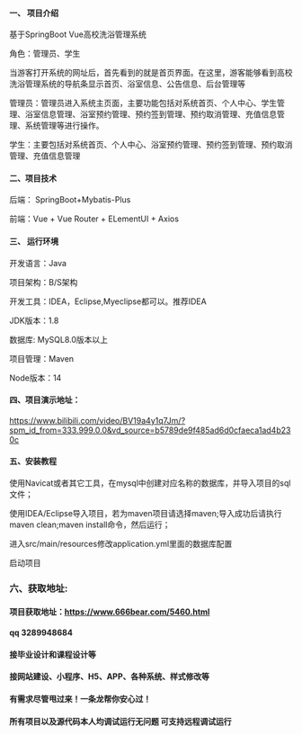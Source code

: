 

#### 一、 项目介绍
基于SpringBoot Vue高校洗浴管理系统

角色：管理员、学生

当游客打开系统的网址后，首先看到的就是首页界面。在这里，游客能够看到高校洗浴管理系统的导航条显示首页、浴室信息、公告信息、后台管理等

管理员：管理员进入系统主页面，主要功能包括对系统首页、个人中心、学生管理、浴室信息管理、浴室预约管理、预约签到管理、预约取消管理、充值信息管理、系统管理等进行操作。

学生：主要包括对系统首页、个人中心、浴室预约管理、预约签到管理、预约取消管理、充值信息管理
#### 二、项目技术
后端： SpringBoot+Mybatis-Plus

前端：Vue + Vue Router + ELementUI + Axios

#### 三、 运行环境
开发语言：Java

项目架构：B/S架构

开发工具：IDEA，Eclipse,Myeclipse都可以。推荐IDEA

JDK版本：1.8

数据库: MySQL8.0版本以上

项目管理：Maven

Node版本：14

#### 四、项目演示地址：

https://www.bilibili.com/video/BV19a4y1q7Jm/?spm_id_from=333.999.0.0&vd_source=b5789de9f485ad6d0cfaeca1ad4b230c

#### 五、安装教程
使用Navicat或者其它工具，在mysql中创建对应名称的数据库，并导入项目的sql文件；

使用IDEA/Eclipse导入项目，若为maven项目请选择maven;导入成功后请执行maven clean;maven install命令，然后运行；

进入src/main/resources修改application.yml里面的数据库配置

启动项目


### 六、获取地址:
#### 项目获取地址：https://www.666bear.com/5460.html
#### qq 3289948684
#### 接毕业设计和课程设计等
#### 接网站建设、小程序、H5、APP、各种系统、样式修改等
#### 有需求尽管甩过来！一条龙帮你安心过！
#### 所有项目以及源代码本人均调试运行无问题 可支持远程调试运行




